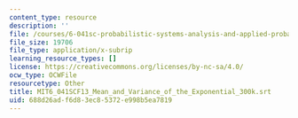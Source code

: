 ```yaml
---
content_type: resource
description: ''
file: /courses/6-041sc-probabilistic-systems-analysis-and-applied-probability-fall-2013/688d26adf6d83ec85372e998b5ea7819_MIT6_041SCF13_Mean_and_Variance_of_the_Exponential_300k.srt
file_size: 19706
file_type: application/x-subrip
learning_resource_types: []
license: https://creativecommons.org/licenses/by-nc-sa/4.0/
ocw_type: OCWFile
resourcetype: Other
title: MIT6_041SCF13_Mean_and_Variance_of_the_Exponential_300k.srt
uid: 688d26ad-f6d8-3ec8-5372-e998b5ea7819
---
```

